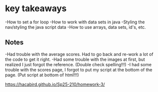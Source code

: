 # key takeaways

-How to set a for loop
-How to work with data sets in java
-Styling the nav/styling the java script data
-How to use arrays, data sets, id's, etc.

## Notes

-Had trouble with the average scores. Had to go back and re-work a lot of the code to get it right.
-Had some trouble with the images at first, but realized I just forgot the reference. (Double check spelling!!!)
-I had some trouble with the scores page, I forgot to put my script at the bottom of the page. (Put script at bottom of html!!!)

https://hacabird.github.io/Sp25-210/homework-3/
